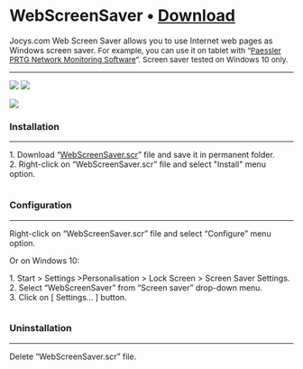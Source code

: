 # WebScreenSaver • [Download](https://github.com/JocysCom/WebScreenSaver/raw/master/App/Resources/Files/WebScreenSaver.scr)

<p>Jocys.com Web Screen Saver allows you to use Internet web pages as Windows screen saver. <span style="font-size: 10pt;">For example, you can use it on tablet with “<a href="https://www.paessler.com/prtg" target="_blank">Paessler PRTG Network Monitoring Software</a>”. Screen saver tested on Windows 10 only.</span></p>

<hr />

<p><a href="http://www.jocys.com/Files/Software/Jocys.com_Web_Screen_Saver_Edit.png"><img src="http://www.jocys.com/Files/Software/Jocys.com_Web_Screen_Saver_Edit_Small.png" /></a> <a href="http://www.jocys.com/Files/Software/Jocys.com_Web_Screen_Saver_Tablet.jpg"><img  src="http://www.jocys.com/Files/Software/Jocys.com_Web_Screen_Saver_Tablet_Small.jpg" /></a></p>

<p><a href="http://www.jocys.com/Files/Software/Jocys.com_Web_Screen_Saver_Settings.png"><img src="http://www.jocys.com/Files/Software/Jocys.com_Web_Screen_Saver_Settings.png" /></a></p>

### Installation
<hr />

<p>1. Download “<a href="http://github.com/JocysCom/WebScreenSaver/raw/master/App/Resources/Files/WebScreenSaver.scr">WebScreenSaver.scr</a>” file and save it in permanent folder.<br />
2. Right-click on “WebScreenSaver.scr” file and select "Install" menu option.</p>

<p><img alt="" src="http://www.jocys.com/Files/Software/Jocys.com_Web_Screen_Saver_Menu.png" /></p>

### Configuration
<hr />

<p>Right-click on “WebScreenSaver.scr” file and select “Configure” menu option.</p>

<p>Or on Windows 10:</p>

<p>1. Start &gt; Settings &gt;Personalisation &gt; Lock Screen &gt; Screen Saver Settings.<br />
2. Select “WebScreenSaver” from “Screen saver” drop-down menu.<br />
3. Click on [ Settings… ] button.</p>

<p><img alt="" src="http://www.jocys.com/Files/Software/Screen_Saver_Settings.png" /></p>

### Uninstallation
<hr />

<p>Delete “WebScreenSaver.scr” file.</p>
